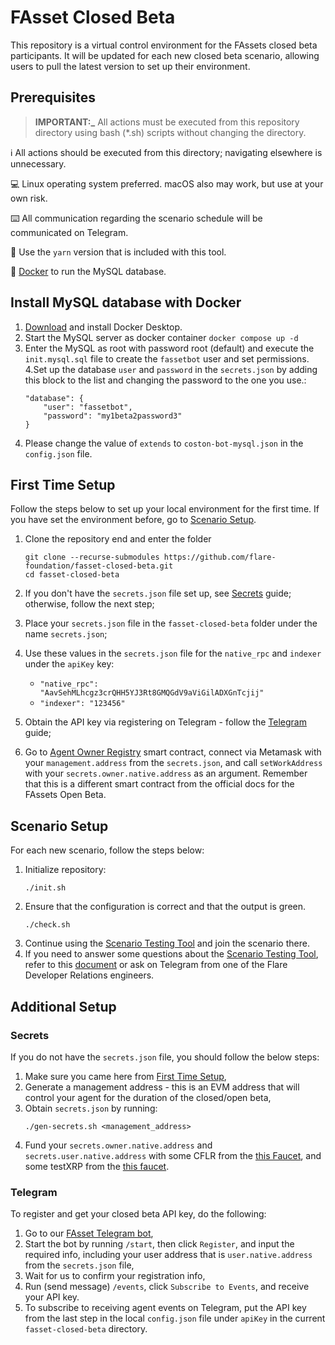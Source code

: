 # FAsset Closed Beta

This repository is a virtual control environment for the FAssets closed beta participants.
It will be updated for each new closed beta scenario, allowing users to pull the latest version to set up their environment.

## Prerequisites

> **IMPORTANT:_**  All actions must be executed from this repository directory using bash (*.sh) scripts without changing the directory.

ℹ️ All actions should be executed from this directory; navigating elsewhere is unnecessary.

💻 Linux operating system preferred. macOS also may work, but use at your own risk.

⌨️ All communication regarding the scenario schedule will be communicated on Telegram.

🔢 Use the `yarn` version that is included with this tool.

🧵 [Docker](https://www.docker.com/products/docker-desktop/) to run the MySQL database.

## Install MySQL database with Docker

1. [Download](https://www.docker.com/products/docker-desktop/) and install Docker Desktop.
2. Start the MySQL server as docker container `docker compose up -d`
3. Enter the MySQL as root with password root (default) and execute the `init.mysql.sql` file to create the `fassetbot` user and set permissions.
4.Set up the database `user` and `password` in the `secrets.json` by adding this block to the list and changing the password to the one you use.:
	```
	"database": {
	    "user": "fassetbot",
        "password": "my1beta2password3"
 	}
	```
5. Please change the value of `extends` to `coston-bot-mysql.json` in the `config.json` file.

## First Time Setup

Follow the steps below to set up your local environment for the first time. If you have set the environment before, go to [Scenario Setup](#scenario-setup).

1. Clone the repository end and enter the folder
    ```
    git clone --recurse-submodules https://github.com/flare-foundation/fasset-closed-beta.git
    cd fasset-closed-beta
    ```
2. If you don't have the `secrets.json` file set up, see [Secrets](#secrets) guide; otherwise, follow the next step;
3. Place your `secrets.json` file in the `fasset-closed-beta` folder under the name `secrets.json`;
4. Use these values in the `secrets.json` file for the `native_rpc` and `indexer` under the `apiKey` key:

    * `"native_rpc": "AavSehMLhcgz3crQHH5YJ3Rt8GMQGdV9aViGilADXGnTcjij"`
    * `"indexer": "123456"`

5. Obtain the API key via registering on Telegram - follow the [Telegram](#telegram) guide;
6. Go to [Agent Owner Registry](https://coston-explorer.flare.network/address/0x746cBEAa5F4CAB057f70e10c2001b3137Ac223B7/write-contract#address-tabs) smart contract, connect via Metamask with your `management.address` from the `secrets.json`, and call `setWorkAddress` with your `secrets.owner.native.address` as an argument. Remember that this is a different smart contract from the official docs for the FAssets Open Beta.

## Scenario Setup

For each new scenario, follow the steps below:

1. Initialize repository:
    ```
    ./init.sh
    ```
2. Ensure that the configuration is correct and that the output is green.
    ```
    ./check.sh
    ```
3. Continue using the [Scenario Testing Tool](https://fasset-beta-simulator.flare.rocks/fasset-scenario) and join the scenario there.
4. If you need to answer some questions about the [Scenario Testing Tool](https://fasset-beta-simulator.flare.rocks/fasset-scenario), refer to this [document](https://docs.google.com/document/d/1QblHG_HLMsdE1YfJoZPXQIFhE4AYik-Xhk4Ux4M_jXo/edit?usp=sharing) or ask on Telegram from one of the Flare Developer Relations engineers.

## Additional Setup

### Secrets

If you do not have the `secrets.json` file, you should follow the below steps:

1. Make sure you came here from [First Time Setup](#first-time-setup),
2. Generate a management address - this is an EVM address that will control your agent for the duration of the closed/open beta,
3. Obtain `secrets.json` by running:
    ```
    ./gen-secrets.sh <management_address>
    ```
4. Fund your `secrets.owner.native.address` and `secrets.user.native.address` with some CFLR from the [this Faucet](https://faucet.flare.network/), and some testXRP from the [this faucet](https://faucet.tequ.dev/).

### Telegram

To register and get your closed beta API key, do the following:

1. Go to our [FAsset Telegram bot](https://t.me/FlareFAssets_ClosedBetaBot),
2. Start the bot by running `/start`, then click `Register`, and input the required info, including your user address that is `user.native.address` from the `secrets.json` file,
3. Wait for us to confirm your registration info,
4. Run (send message) `/events`, click `Subscribe to Events`, and receive your API key.
5. To subscribe to receiving agent events on Telegram, put the API key from the last step in the local `config.json` file under `apiKey` in the current `fasset-closed-beta` directory.